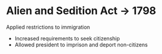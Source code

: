 # Alien and Sedition Act -> 1798

Applied restrictions to immigration
- Increased requirements to seek citizenship
- Allowed president to imprison and deport non-citizens
